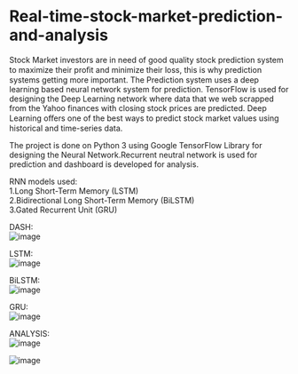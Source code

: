 # Real-time-stock-market-prediction-and-analysis
Stock Market investors are in need of good quality stock prediction system to maximize their proﬁt and minimize their loss, this is why prediction systems getting more important. The Prediction system uses a deep learning based neural network system for prediction.  TensorFlow is used for designing the Deep Learning network where data that we web scrapped from the Yahoo finances with closing stock prices are predicted. Deep Learning oﬀers one of the best ways to predict stock market values using historical and time-series data.<br>

The project is done on Python 3 using Google TensorFlow Library for designing the Neural Network.Recurrent neutral network is used for prediction and dashboard is developed for analysis.

RNN models used:<br>
1.Long Short-Term Memory (LSTM)</br>
2.Bidirectional Long Short-Term Memory (BiLSTM)</br>
3.Gated Recurrent Unit (GRU)</br>

DASH:</br>
![image](https://user-images.githubusercontent.com/66820548/117194670-ff846880-ae01-11eb-8d3c-0f73a1879422.png)

LSTM:</br>
![image](https://user-images.githubusercontent.com/66820548/117194747-14f99280-ae02-11eb-94d5-e24d414c281a.png)

BiLSTM:</br>
![image](https://user-images.githubusercontent.com/66820548/117194775-1dea6400-ae02-11eb-8422-4656a417808a.png)

GRU:</br>
![image](https://user-images.githubusercontent.com/66820548/117194995-6013a580-ae02-11eb-9ea7-7c379624e86c.png)

ANALYSIS:</br>
![image](https://user-images.githubusercontent.com/66820548/117194856-3b1f3280-ae02-11eb-9305-33f709b3bc7f.png)

![image](https://user-images.githubusercontent.com/66820548/117194876-3fe3e680-ae02-11eb-8b0f-10f314f15ae0.png)


